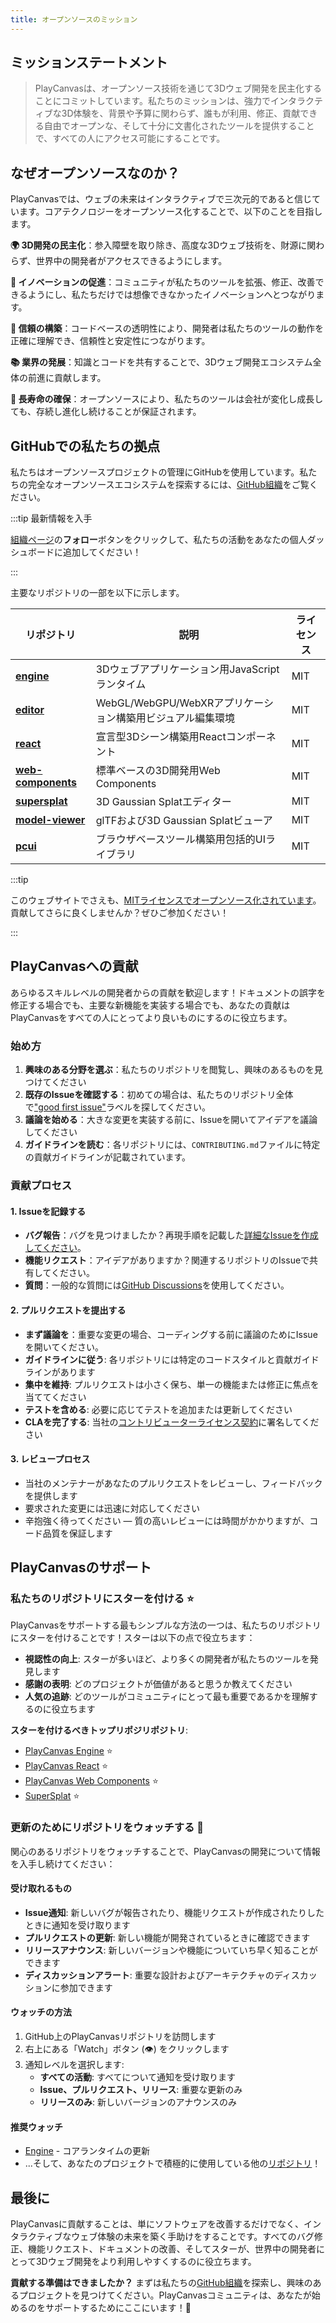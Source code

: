 ```yaml
---
title: オープンソースのミッション
---
```


## ミッションステートメント

> PlayCanvasは、オープンソース技術を通じて3Dウェブ開発を民主化することにコミットしています。私たちのミッションは、強力でインタラクティブな3D体験を、背景や予算に関わらず、誰もが利用、修正、貢献できる自由でオープンな、そして十分に文書化されたツールを提供することで、すべての人にアクセス可能にすることです。

## なぜオープンソースなのか？

PlayCanvasでは、ウェブの未来はインタラクティブで三次元的であると信じています。コアテクノロジーをオープンソース化することで、以下のことを目指します。

**🌍 3D開発の民主化**：参入障壁を取り除き、高度な3Dウェブ技術を、財源に関わらず、世界中の開発者がアクセスできるようにします。

**🔧 イノベーションの促進**：コミュニティが私たちのツールを拡張、修正、改善できるようにし、私たちだけでは想像できなかったイノベーションへとつながります。

**🤝 信頼の構築**：コードベースの透明性により、開発者は私たちのツールの動作を正確に理解でき、信頼性と安定性につながります。

**📚 業界の発展**：知識とコードを共有することで、3Dウェブ開発エコシステム全体の前進に貢献します。

**🌱 長寿命の確保**：オープンソースにより、私たちのツールは会社が変化し成長しても、存続し進化し続けることが保証されます。

## GitHubでの私たちの拠点

私たちはオープンソースプロジェクトの管理にGitHubを使用しています。私たちの完全なオープンソースエコシステムを探索するには、[GitHub組織](https://github.com/playcanvas)をご覧ください。

:::tip 最新情報を入手

[組織ページ](https://github.com/playcanvas)の**フォロー**ボタンをクリックして、私たちの活動をあなたの個人ダッシュボードに追加してください！

:::

主要なリポジトリの一部を以下に示します。

| リポジトリ | 説明 | ライセンス |
| ---------- | ----------- | ------- |
| [**engine**](https://github.com/playcanvas/engine) | 3Dウェブアプリケーション用JavaScriptランタイム | MIT |
| [**editor**](https://github.com/playcanvas/editor) | WebGL/WebGPU/WebXRアプリケーション構築用ビジュアル編集環境 | MIT |
| [**react**](https://github.com/playcanvas/react) | 宣言型3Dシーン構築用Reactコンポーネント | MIT |
| [**web-components**](https://github.com/playcanvas/web-components) | 標準ベースの3D開発用Web Components | MIT |
| [**supersplat**](https://github.com/playcanvas/supersplat) | 3D Gaussian Splatエディター | MIT |
| [**model-viewer**](https://github.com/playcanvas/model-viewer) | glTFおよび3D Gaussian Splatビューア | MIT |
| [**pcui**](https://github.com/playcanvas/pcui) | ブラウザベースツール構築用包括的UIライブラリ | MIT |

:::tip

このウェブサイトでさえも、[MITライセンスでオープンソース化されています](https://github.com/playcanvas/developer-site)。貢献してさらに良くしませんか？ぜひご参加ください！

:::

## PlayCanvasへの貢献

あらゆるスキルレベルの開発者からの貢献を歓迎します！ドキュメントの誤字を修正する場合でも、主要な新機能を実装する場合でも、あなたの貢献はPlayCanvasをすべての人にとってより良いものにするのに役立ちます。

### 始め方

1. **興味のある分野を選ぶ**：私たちのリポジトリを閲覧し、興味のあるものを見つけてください
2. **既存のIssueを確認する**：初めての場合は、私たちのリポジトリ全体で["good first issue"](https://github.com/search?q=org%3Aplaycanvas+label%3A%22good+first+issue%22&type=issues)ラベルを探してください。
3. **議論を始める**：大きな変更を実装する前に、Issueを開いてアイデアを議論してください
4. **ガイドラインを読む**：各リポジトリには、`CONTRIBUTING.md`ファイルに特定の貢献ガイドラインが記載されています。

### 貢献プロセス

#### 1. **Issueを記録する**

- **バグ報告**：バグを見つけましたか？再現手順を記載した[詳細なIssueを作成してください](https://github.com/playcanvas/engine/issues/new)。
- **機能リクエスト**：アイデアがありますか？関連するリポジトリのIssueで共有してください。
- **質問**：一般的な質問には[GitHub Discussions](https://github.com/playcanvas/engine/discussions)を使用してください。

#### 2. **プルリクエストを提出する**

- **まず議論を**：重要な変更の場合、コーディングする前に議論のためにIssueを開いてください。
- **ガイドラインに従う**: 各リポジトリには特定のコードスタイルと貢献ガイドラインがあります
- **集中を維持**: プルリクエストは小さく保ち、単一の機能または修正に焦点を当ててください
- **テストを含める**: 必要に応じてテストを追加または更新してください
- **CLAを完了する**: 当社の[コントリビューターライセンス契約](https://docs.google.com/a/playcanvas.com/forms/d/1Ih69zQfJG-QDLIEpHr6CsaAs6fPORNOVnMv5nuo0cjk/viewform)に署名してください

#### 3. **レビュープロセス**

- 当社のメンテナーがあなたのプルリクエストをレビューし、フィードバックを提供します
- 要求された変更には迅速に対応してください
- 辛抱強く待ってください — 質の高いレビューには時間がかかりますが、コード品質を保証します

## PlayCanvasのサポート

### 私たちのリポジトリにスターを付ける ⭐

PlayCanvasをサポートする最もシンプルな方法の一つは、私たちのリポジトリにスターを付けることです！スターは以下の点で役立ちます：

- **視認性の向上**: スターが多いほど、より多くの開発者が私たちのツールを発見します
- **感謝の表明**: どのプロジェクトが価値があると思うか教えてください
- **人気の追跡**: どのツールがコミュニティにとって最も重要であるかを理解するのに役立ちます

**スターを付けるべきトップリポジリポジトリ**:

- [PlayCanvas Engine](https://github.com/playcanvas/engine) ⭐
- [PlayCanvas React](https://github.com/playcanvas/react) ⭐
- [PlayCanvas Web Components](https://github.com/playcanvas/web-components) ⭐
- [SuperSplat](https://github.com/playcanvas/supersplat) ⭐

### 更新のためにリポジトリをウォッチする 👀

関心のあるリポジトリをウォッチすることで、PlayCanvasの開発について情報を入手し続けてください：

#### 受け取れるもの

- **Issue通知**: 新しいバグが報告されたり、機能リクエストが作成されたりしたときに通知を受け取ります
- **プルリクエストの更新**: 新しい機能が開発されているときに確認できます
- **リリースアナウンス**: 新しいバージョンや機能についていち早く知ることができます
- **ディスカッションアラート**: 重要な設計およびアーキテクチャのディスカッションに参加できます

#### ウォッチの方法

1. GitHub上のPlayCanvasリポジトリを訪問します
2. 右上にある「Watch」ボタン (👁️) をクリックします
3. 通知レベルを選択します:
   - **すべての活動**: すべてについて通知を受け取ります
   - **Issue、プルリクエスト、リリース**: 重要な更新のみ
   - **リリースのみ**: 新しいバージョンのアナウンスのみ

#### 推奨ウォッチ

- [Engine](https://github.com/playcanvas/engine/subscription) - コアランタイムの更新
- ...そして、あなたのプロジェクトで積極的に使用している他の[リポジトリ](https://github.com/playcanvas)！

## 最後に

PlayCanvasに貢献することは、単にソフトウェアを改善するだけでなく、インタラクティブなウェブ体験の未来を築く手助けをすることです。すべてのバグ修正、機能リクエスト、ドキュメントの改善、そしてスターが、世界中の開発者にとって3Dウェブ開発をより利用しやすくするのに役立ちます。

**貢献する準備はできましたか？** まずは私たちの[GitHub組織](https://github.com/playcanvas)を探索し、興味のあるプロジェクトを見つけてください。PlayCanvasコミュニティは、あなたが始めるのをサポートするためにここにいます！🙌
